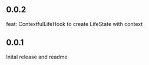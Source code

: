 ## 0.0.2

feat: ContextfulLifeHook to create LifeState with context

## 0.0.1

Inital release and readme
